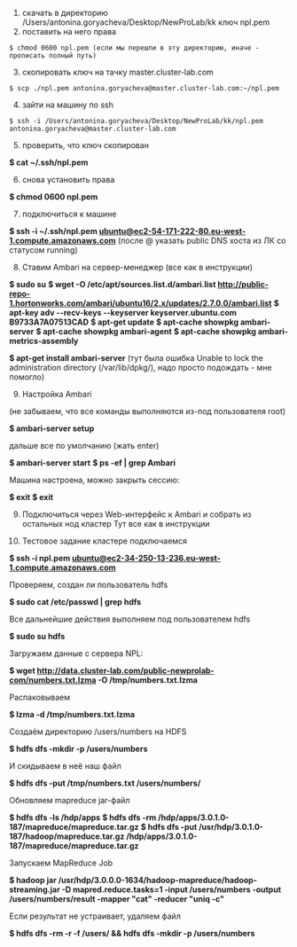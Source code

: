 1. скачать в директорию /Users/antonina.goryacheva/Desktop/NewProLab/kk ключ npl.pem
2. поставить на него права 

`$ chmod 0600 npl.pem (если мы перешли в эту директорию, иначе - прописать полный путь)`

3. скопировать ключ на тачку master.cluster-lab.com

`$ scp ./npl.pem antonina.goryacheva@master.cluster-lab.com:~/npl.pem`

4. зайти на машину по ssh

`$ ssh -i /Users/antonina.goryacheva/Desktop/NewProLab/kk/npl.pem antonina.goryacheva@master.cluster-lab.com`

5. проверить, что ключ скопирован 

**$ cat ~/.ssh/npl.pem**

6. снова установить права 

**$ chmod 0600 npl.pem**


7. подключиться к машине

**$ ssh -i ~/.ssh/npl.pem ubuntu@ec2-54-171-222-80.eu-west-1.compute.amazonaws.com**
(после @ указать public DNS хоста из ЛК со статусом running)

8. Ставим Ambari на сервер-менеджер (все как в инструкции)

**$ sudo su**
**$ wget -O /etc/apt/sources.list.d/ambari.list http://public-repo-1.hortonworks.com/ambari/ubuntu16/2.x/updates/2.7.0.0/ambari.list**
**$ apt-key adv --recv-keys --keyserver keyserver.ubuntu.com B9733A7A07513CAD**
**$ apt-get update**
**$ apt-cache showpkg ambari-server**
**$ apt-cache showpkg ambari-agent**
**$ apt-cache showpkg ambari-metrics-assembly**


**$ apt-get install ambari-server** 
(тут была ошибка Unable to lock the administration directory (/var/lib/dpkg/), 
надо просто подождать - мне помогло)

9. Настройка Ambari

(не забываем, что все команды выполняются из-под пользователя root)

**$ ambari-server setup**

дальше все по умолчанию (жать enter)

**$ ambari-server start**
**$ ps -ef | grep Ambari**

Машина настроена, можно закрыть сессию:

**$ exit**
**$ exit**

9. Подключиться через Web-интерфейс к Ambari и собрать из остальных нод кластер
Тут все как в инструкции

10. Тестовое задание кластере
подключаемся

**$ ssh -i npl.pem ubuntu@ec2-34-250-13-236.eu-west-1.compute.amazonaws.com**

Проверяем, создан ли пользователь hdfs

**$ sudo cat /etc/passwd | grep hdfs**

Все дальнейшие действия выполняем под пользователем hdfs

**$ sudo su hdfs**	

Загружаем данные с сервера NPL:

**$ wget http://data.cluster-lab.com/public-newprolab-com/numbers.txt.lzma -O /tmp/numbers.txt.lzma**

Распаковываем

**$ lzma -d /tmp/numbers.txt.lzma**

Создаём директорию /users/numbers на HDFS

**$ hdfs dfs -mkdir -p /users/numbers**

И скидываем в неё наш файл

**$ hdfs dfs -put /tmp/numbers.txt /users/numbers/**

Обновляем mapreduce jar-файл

**$ hdfs dfs -ls /hdp/apps**
**$ hdfs dfs -rm /hdp/apps/3.0.1.0-187/mapreduce/mapreduce.tar.gz**
**$ hdfs dfs -put /usr/hdp/3.0.1.0-187/hadoop/mapreduce.tar.gz /hdp/apps/3.0.1.0-187/mapreduce/mapreduce.tar.gz** 

Запускаем MapReduce Job

**$ hadoop jar /usr/hdp/3.0.0.0-1634/hadoop-mapreduce/hadoop-streaming.jar 
		-D mapred.reduce.tasks=1 
		-input /users/numbers 
		-output /users/numbers/result 
		-mapper "cat" 
		-reducer "uniq -c"**

Если результат не устраивает, удаляем файл

**$ hdfs dfs -rm -r -f /users/ && hdfs dfs -mkdir -p /users/numbers**
